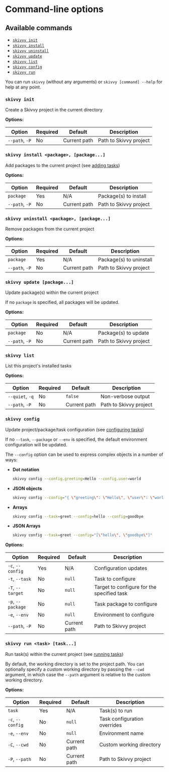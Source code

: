 # Command-line options

## Available commands

- [`skivvy init`](#init)
- [`skivvy install`](#install)
- [`skivvy uninstall`](#uninstall)
- [`skivvy update`](#update)
- [`skivvy list`](#list)
- [`skivvy config`](#config)
- [`skivvy run`](#run)

You can run `skivvy` (without any arguments) or `skivvy [command] --help` for help at any point.


<a name="init"></a>
### `skivvy init`

Create a Skivvy project in the current directory

**Options:**

| Option | Required | Default | Description |
| ------ | -------- | ------- | ----------- |
| `--path`, `-P` | No | Current path | Path to Skivvy project |


<a name="install"></a>
### `skivvy install <package>, [package...]`

Add packages to the current project (see [adding tasks](guide/01-adding-tasks.md))

**Options:**

| Option | Required | Default | Description |
| ------ | -------- | ------- | ----------- |
| `package` | Yes | N/A | Package(s) to install |
| `--path`, `-P` | No | Current path | Path to Skivvy project |


<a name="uninstall"></a>
### `skivvy uninstall <package>, [package...]`

Remove packages from the current project

**Options:**

| Option | Required | Default | Description |
| ------ | -------- | ------- | ----------- |
| `package` | Yes | N/A | Package(s) to uninstall |
| `--path`, `-P` | No | Current path | Path to Skivvy project |


<a name="update"></a>
### `skivvy update [package...]`

Update package(s) within the current project

If no `package` is specified, all packages will be updated.

**Options:**

| Option | Required | Default | Description |
| ------ | -------- | ------- | ----------- |
| `package` | No | N/A | Package(s) to update |
| `--path`, `-P` | No | Current path | Path to Skivvy project |


<a name="list"></a>
### `skivvy list`

List this project's installed tasks

**Options:**

| Option | Required | Default | Description |
| ------ | -------- | ------- | ----------- |
| `--quiet`, `-q` | No | `false` | Non-verbose output |
| `--path`, `-P` | No | Current path | Path to Skivvy project |


<a name="config"></a>
### `skivvy config`

Update project/package/task configuration (see [configuring tasks](guide/02-configuring-tasks.md))

If no `--task`, `--package` or `--env` is specified, the default environment configuration will be updated.

The `--config` option can be used to express complex objects in a number of ways:

- **Dot notation**

	```bash
	skivvy config --config.greeting=Hello --config.user=world
	```

- **JSON objects**

	```bash
	skivvy config --config="{ \"greeting\": \"Hello\", \"user\": \"world\" }"
	```

- **Arrays**

	```bash
	skivvy config --task=greet --config=hello --config=goodbye
	```

- **JSON Arrays**

	```bash
	skivvy config --task=greet --config="[\"hello\", \"goodbye\"]"
	```

**Options:**

| Option | Required | Default | Description |
| ------ | -------- | ------- | ----------- |
| `-c`, `--config` | Yes | N/A | Configuration updates |
| `-t`, `--task` | No | `null` | Task to configure |
| `-T`, `--target` | No | `null` | Target to configure for the specified task |
| `-p`, `--package` | No | `null` | Task package to configure |
| `-e`, `--env` | No | `null` | Environment to configure |
| `--path`, `-P` | No | Current path | Path to Skivvy project |


<a name="run"></a>
### `skivvy run <task> [task...]`

Run task(s) within the current project (see [running tasks](guide/03-running-tasks.md))

By default, the working directory is set to the project path. You can optionally specify a custom working directory by passing the `--cwd` argument, in which case the `--path` argument is relative to the custom working directory.

**Options:**

| Option | Required | Default | Description |
| ------ | -------- | ------- | ----------- |
| `task` | Yes | N/A | Task(s) to run |
| `-c`, `--config` | No |`null` | Task configuration overrides |
| `-e`, `--env` | No | `null` | Environment name |
| `-C`, `--cwd` | No | Current path | Custom working directory |
| `-P`, `--path` | No | Current path | Path to Skivvy project |



